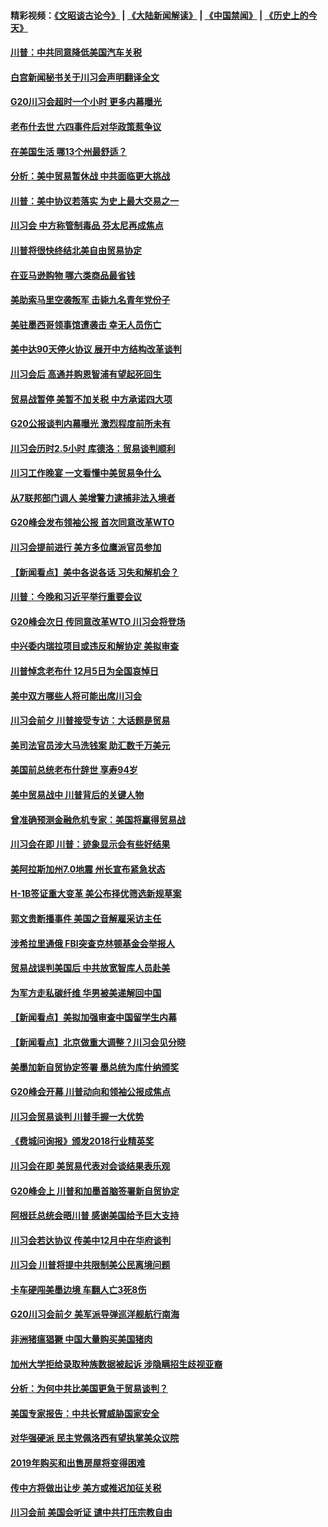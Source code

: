 #### 精彩视频：[《文昭谈古论今》](https://github.com/gfw-breaker/wenzhao/blob/master/README.md?t=12030931) | [《大陆新闻解读》](https://github.com/gfw-breaker/ntdtv-comedy/blob/master/README.md?t=12030931) | [《中国禁闻》](https://github.com/gfw-breaker/ntdtv-news/blob/master/README.md?t=12030931) | [《历史上的今天》](https://github.com/gfw-breaker/today-in-history/blob/master/README.md?t=12030931) 

#### [川普：中共同意降低美国汽车关税](../pages/nsc412/n10887941.md?t=12030931) 

#### [白宫新闻秘书关于川习会声明翻译全文](../pages/nsc412/n10887606.md?t=12030931) 

#### [G20川习会超时一个小时 更多内幕曝光](../pages/nsc412/n10887352.md?t=12030931) 

#### [老布什去世 六四事件后对华政策惹争议](../pages/nsc412/n10887293.md?t=12030931) 

#### [在美国生活 哪13个州最舒适？](../pages/nsc412/n10885846.md?t=12030931) 

#### [分析：美中贸易暂休战 中共面临更大挑战](../pages/nsc412/n10887001.md?t=12030931) 

#### [川普：美中协议若落实 为史上最大交易之一](../pages/nsc412/n10886854.md?t=12030931) 

#### [川习会 中方称管制毒品 芬太尼再成焦点](../pages/nsc412/n10886698.md?t=12030931) 

#### [川普将很快终结北美自由贸易协定](../pages/nsc412/n10886773.md?t=12030931) 

#### [在亚马逊购物 哪六类商品最省钱](../pages/nsc412/n10885744.md?t=12030931) 

#### [美助索马里空袭叛军 击毙九名青年党份子](../pages/nsc412/n10886553.md?t=12030931) 

#### [美驻墨西哥领事馆遭袭击 幸无人员伤亡](../pages/nsc412/n10886435.md?t=12030931) 

#### [美中达90天停火协议 展开中方结构改革谈判](../pages/nsc412/n10886295.md?t=12030931) 

#### [川习会后 高通并购恩智浦有望起死回生](../pages/nsc412/n10886262.md?t=12030931) 

#### [贸易战暂停 美暂不加关税 中方承诺四大项](../pages/nsc412/n10885998.md?t=12030931) 

#### [G20公报谈判内幕曝光 激烈程度前所未有](../pages/nsc412/n10886135.md?t=12030931) 

#### [川习会历时2.5小时 库德洛：贸易谈判顺利](../pages/nsc412/n10886126.md?t=12030931) 

#### [川习工作晚宴 一文看懂中美贸易争什么](../pages/nsc412/n10885926.md?t=12030931) 

#### [从7联邦部门调人 美增警力逮捕非法入境者](../pages/nsc412/n10885908.md?t=12030931) 

#### [G20峰会发布领袖公报 首次同意改革WTO](../pages/nsc412/n10885805.md?t=12030931) 

#### [川习会提前进行 美方多位鹰派官员参加](../pages/nsc412/n10885934.md?t=12030931) 

#### [【新闻看点】美中各说各话 习失和解机会？](../pages/nsc412/n10885600.md?t=12030931) 

#### [川普：今晚和习近平举行重要会议](../pages/nsc412/n10885728.md?t=12030931) 

#### [G20峰会次日 传同意改革WTO 川习会将登场](../pages/nsc412/n10885625.md?t=12030931) 

#### [中兴委内瑞拉项目或违反和解协定 美拟审查](../pages/nsc412/n10885649.md?t=12030931) 

#### [川普悼念老布什 12月5日为全国哀悼日](../pages/nsc412/n10885598.md?t=12030931) 

#### [美中双方哪些人将可能出席川习会](../pages/nsc412/n10885005.md?t=12030931) 

#### [川习会前夕 川普接受专访：大话题是贸易](../pages/nsc412/n10885302.md?t=12030931) 

#### [美司法官员涉大马洗钱案 助汇数千万美元](../pages/nsc412/n10885165.md?t=12030931) 

#### [美国前总统老布什辞世 享寿94岁](../pages/nsc412/n10885222.md?t=12030931) 

#### [美中贸易战中 川普背后的关键人物](../pages/nsc412/n10884767.md?t=12030931) 

#### [曾准确预测金融危机专家：美国将赢得贸易战](../pages/nsc412/n10884588.md?t=12030931) 

#### [川习会在即 川普：迹象显示会有些好结果](../pages/nsc412/n10884381.md?t=12030931) 

#### [美阿拉斯加州7.0地震 州长宣布紧急状态](../pages/nsc412/n10884351.md?t=12030931) 

#### [H-1B签证重大变革 美公布择优筛选新规草案](../pages/nsc412/n10884676.md?t=12030931) 

#### [郭文贵断播事件 美国之音解雇采访主任](../pages/nsc412/n10884567.md?t=12030931) 

#### [涉希拉里通俄  FBI突查克林顿基金会举报人](../pages/nsc412/n10884405.md?t=12030931) 

#### [贸易战误判美国后 中共放宽智库人员赴美](../pages/nsc412/n10883875.md?t=12030931) 

#### [为军方走私碳纤维 华男被美递解回中国](../pages/nsc412/n10884519.md?t=12030931) 

#### [【新闻看点】美拟加强审查中国留学生内幕](../pages/nsc412/n10884162.md?t=12030931) 

#### [【新闻看点】北京做重大调整？川习会见分晓](../pages/nsc412/n10884055.md?t=12030931) 

#### [美墨加新自贸协定签署 墨总统为库什纳颁奖](../pages/nsc412/n10884432.md?t=12030931) 

#### [G20峰会开幕 川普动向和领袖公报成焦点](../pages/nsc412/n10884060.md?t=12030931) 

#### [川习会贸易谈判 川普手握一大优势](../pages/nsc412/n10884168.md?t=12030931) 

#### [《费城问询报》颁发2018行业精英奖](../pages/nsc412/n10884089.md?t=12030931) 

#### [川习会在即 美贸易代表对会谈结果表乐观](../pages/nsc412/n10884015.md?t=12030931) 

#### [G20峰会上 川普和加墨首脑签署新自贸协定](../pages/nsc412/n10883937.md?t=12030931) 

#### [阿根廷总统会晤川普 感谢美国给予巨大支持](../pages/nsc412/n10883966.md?t=12030931) 

#### [川习会若达协议 传美中12月中在华府谈判](../pages/nsc412/n10883914.md?t=12030931) 

#### [川习会 川普将提中共限制美公民离境问题](../pages/nsc412/n10883635.md?t=12030931) 

#### [卡车硬闯美墨边境 车翻人亡3死8伤](../pages/nsc412/n10883369.md?t=12030931) 

#### [G20川习会前夕 美军派导弹巡洋舰航行南海](../pages/nsc412/n10883306.md?t=12030931) 

#### [非洲猪瘟猖獗 中国大量购买美国猪肉](../pages/nsc412/n10882413.md?t=12030931) 

#### [加州大学拒给录取种族数据被起诉  涉隐瞒招生歧视亚裔](../pages/nsc412/n10883124.md?t=12030931) 

#### [分析：为何中共比美国更急于贸易谈判？](../pages/nsc412/n10882299.md?t=12030931) 

#### [美国专家报告：中共长臂威胁国家安全](../pages/nsc412/n10882227.md?t=12030931) 

#### [对华强硬派 民主党佩洛西有望执掌美众议院](../pages/nsc412/n10882406.md?t=12030931) 

#### [2019年购买和出售房屋将变得困难](../pages/nsc412/n10882252.md?t=12030931) 

#### [传中方将做出让步 美方或推迟加征关税](../pages/nsc412/n10882253.md?t=12030931) 

#### [川习会前 美国会听证 谴中共打压宗教自由](../pages/nsc412/n10882078.md?t=12030931) 

